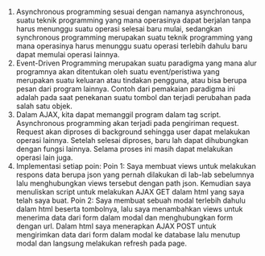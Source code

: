 1. Asynchronous programming sesuai dengan namanya asynchronous, suatu teknik programming yang mana operasinya dapat berjalan tanpa harus menunggu suatu operasi selesai baru mulai, sedangkan synchronous programming merupakan suatu teknik programming yang mana operasinya harus menunggu suatu operasi terlebih dahulu baru dapat memulai operasi lainnya.
2. Event-Driven Programming merupakan suatu paradigma yang mana alur programnya akan ditentukan oleh suatu event/peristiwa yang merupakan suatu keluaran atau tindakan pengguna, atau bisa berupa pesan dari program lainnya. Contoh dari pemakaian paradigma ini adalah pada saat penekanan suatu tombol dan terjadi perubahan pada salah satu objek.
3. Dalam AJAX, kita dapat memanggil program dalam tag script. Asynchronous programming akan terjadi pada pengiriman request. Request akan diproses di background sehingga user dapat melakukan operasi lainnya. Setelah selesai diproses, baru lah dapat dihubungkan dengan fungsi lainnya. Selama proses ini masih dapat melakukan operasi lain juga.
4. Implementasi setiap poin:
Poin 1: Saya membuat views untuk melakukan respons data berupa json yang pernah dilakukan di lab-lab sebelumnya lalu menghubungkan views tersebut dengan path json. Kemudian saya menuliskan script untuk melakukan AJAX GET dalam html yang saya telah saya buat.
Poin 2: Saya membuat sebuah modal terlebih dahulu dalam html beserta tombolnya, lalu saya menambahkan views untuk menerima data dari form dalam modal dan menghubungkan form dengan url. Dalam html saya menerapkan AJAX POST untuk mengirimkan data dari form dalam modal ke database lalu menutup modal dan langsung melakukan refresh pada page.